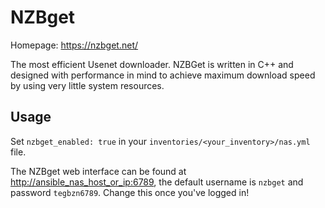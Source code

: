 # NZBget

Homepage: <https://nzbget.net/>

The most efficient Usenet downloader. NZBGet is written in C++ and designed with performance in mind to achieve maximum download speed by using very little system resources.

## Usage

Set `nzbget_enabled: true` in your `inventories/<your_inventory>/nas.yml` file.

The NZBget web interface can be found at <http://ansible_nas_host_or_ip:6789>, the default username is `nzbget` and password `tegbzn6789`. Change this once you've logged in!
